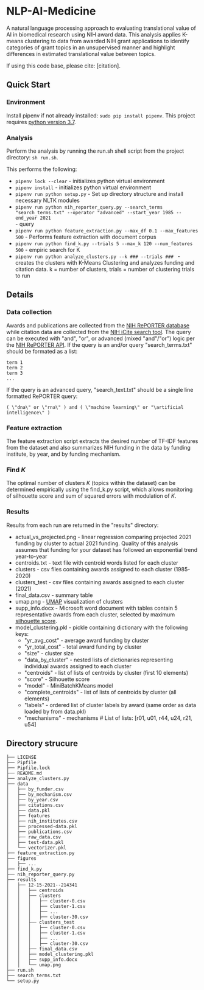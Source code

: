 # NLP-AI-Medicine
<p>A natural language processing approach to evaluating translational value of AI in biomedical research using NIH award data. This analysis applies K-means clustering to data from awarded NIH grant applications to identify categories of grant topics in an unsupervised manner and highlight differences in estimated translational value between topics.</p>

<p>If using this code base, please cite: [citation].</p>

<h2>Quick Start</h2>

<h3>Environment</h3>
<p>Install pipenv if not already installed: <code>sudo pip install pipenv</code>. This project requires <a href="https://www.python.org/downloads/release/python-379/" target="_blank">python version 3.7</a>.</p>

<h3>Analysis</h3>
<p>Perform the analysis by running the run.sh shell script from the project directory: <code>sh run.sh</code>.</p>
<p>This performs the following:</p>
<ul>
  <li><code>pipenv lock --clear</code> - initializes python virtual environment</li>
  <li><code>pipenv install</code> - initializes python virtual environment</li>
  <li><code>pipenv run python setup.py</code> - Set up directory structure and install necessary NLTK modules</li>
  <li><code>pipenv run python nih_reporter_query.py --search_terms "search_terms.txt" --operator "advanced" --start_year 1985 --end_year 2021
</code> - query</li>
  <li><code>pipenv run python feature_extraction.py --max_df 0.1 --max_features 500</code> - Performs feature extraction with document corpus</li>
  <li><code>pipenv run python find_k.py --trials 5 --max_k 120 --num_features 500</code> - empiric search for K</li>
  <li><code>pipenv run python analyze_clusters.py --k ### --trials ### </code> - creates the clusters with K-Means Clustering and analyzes funding and citation data. k = number of clusters, trials = number of clustering trials to run</li>
</ul>

<h2>Details</h2>
<h3>Data collection</h3>
<p>Awards and publications are collected from the <a target="_blank" href="https://reporter.nih.gov/advanced-search">NIH RePORTER database</a> while citation data are collected from the <a target="_blank" href="https://icite.od.nih.gov/analysis">NIH iCite search tool</a>. The query can be executed with "and", "or", or advanced (mixed "and"/"or") logic per the <a target="_blank" href="https://api.reporter.nih.gov/">NIH RePORTER API</a>. If the query is an and/or query "search_terms.txt" should be formated as a list:</p>

```
term 1
term 2
term 3
...
```

<p> If the query is an advanced query, "search_text.txt" should be a single line formatted RePORTER query:</p>

```( \"dna\" or \"rna\" ) and ( \"machine learning\" or "\artificial intelligence\" )```

<h3>Feature extraction</h3>  
<p>The feature extraction script extracts the desired number of TF-IDF features from the dataset and also summarizes NIH funding in the data by funding institute, by year, and by funding mechanism.</p>
<h3>Find <i>K</i></h3>  
<p>The optimal number of clusters <i>K</i> (topics within the dataset) can be determined empirically using the find_k.py script, which allows monitoring of silhouette score and sum of squared errors with modulation of <i>K</i>.</p>
<h3>Results</h3>
<p>Results from each run are returned in the "results" directory:</p>
<ul>
  <li>actual_vs_projected.png - linear regression comparing projected 2021 funding by cluster to actual 2021 funding. Quality of this analysis assumes that funding for your dataset has followed an exponential trend year-to-year</li>
  <li>centroids.txt - text file with centroid words listed for each cluster</li>
  <li>clusters - csv files containing awards assigned to each cluster (1985-2020)</li>
  <li>clusters_test - csv files containing awards assigned to each cluster (2021)</li>
  <li>final_data.csv - summary table</li>
  <li>umap.png -  <a target="_blank" href="https://arxiv.org/abs/1802.03426">UMAP</a> visualization of clusters</li>
  <li>supp_info.docx - Microsoft word document with tables contain 5 representative awards from each cluster, selected by maximum <a target="_blank" href="https://scikit-learn.org/stable/modules/generated/sklearn.metrics.silhouette_score.html">silhouette score</a>.</li>
  <li>model_clustering.pkl - pickle containing dictionary with the following keys:
    <ul>
      <li>"yr_avg_cost" - average award funding by cluster</li>
      <li>"yr_total_cost" - total award funding by cluster</li>
      <li>"size" - cluster size</li>
      <li>"data_by_cluster" - nested lists of dictionaries representing individual awards assigned to each cluster</li>
      <li>"centroids" - list of lists of centroids by cluster (first 10 elements)</li>
      <li>"score" - Silhouette score</li>
      <li>"model" - MiniBatchKMeans model</li>
      <li>"complete_centroids" - list of lists of centroids by cluster (all elements)</li>
      <li>"labels" - ordered list of cluster labels by award (same order as data loaded by from data.pkl)</li>
      <li>"mechanisms" - mechanisms # List of lists: [r01, u01, r44, u24, r21, u54]</li>
    </ul>
  </li>
</ul>

<h2>Directory strucure</h2>

```
├── LICENSE
├── Pipfile
├── Pipfile.lock
├── README.md
├── analyze_clusters.py
├── data
│   ├── by_funder.csv
│   ├── by_mechanism.csv
│   ├── by_year.csv
│   ├── citations.csv
│   ├── data.pkl
│   ├── features
│   ├── nih_institutes.csv
│   ├── processed-data.pkl
│   ├── publications.csv
│   ├── raw_data.csv
│   ├── test-data.pkl
│   └── vectorizer.pkl
├── feature_extraction.py
├── figures
│   ├── ...
├── find_k.py
├── nih_reporter_query.py
├── results
│   ├── 12-15-2021--214341
│   │   ├── centroids
│   │   ├── clusters
│   │   │   ├── cluster-0.csv
│   │   │   ├── cluster-1.csv
│   │   │   ├── ...
│   │   │   ├── cluster-30.csv
│   │   ├── clusters_test
│   │   │   ├── cluster-0.csv
│   │   │   ├── cluster-1.csv
│   │   │   ├── ...
│   │   │   ├── cluster-30.csv
│   │   ├── final_data.csv
│   │   ├── model_clustering.pkl
│   │   ├── supp_info.docx
│   │   └── umap.png
├── run.sh
├── search_terms.txt
└── setup.py
```
